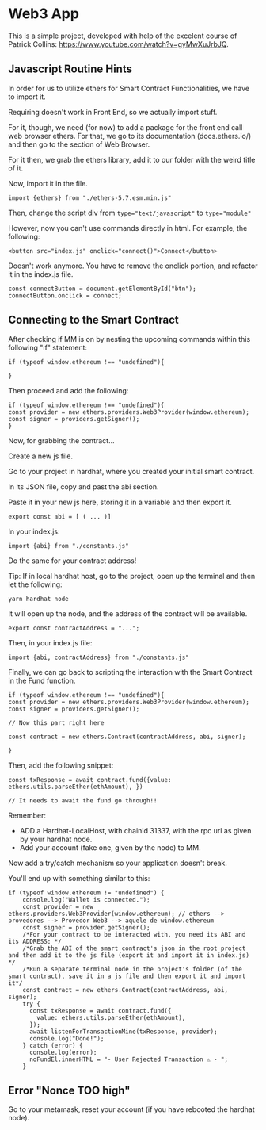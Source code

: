 # Web3 App

This is a simple project, developed with help of the excelent course of Patrick Collins: https://www.youtube.com/watch?v=gyMwXuJrbJQ.

## Javascript Routine Hints

In order for us to utilize ethers for Smart Contract Functionalities, we have to import it.

Requiring doesn't work in Front End, so we actually import stuff.

For it, though, we need (for now) to add a package for the front end call web browser ethers. For that, we go to its documentation (docs.ethers.io/) and then go to the section of Web Browser.

For it then, we grab the ethers library, add it to our folder with the weird title of it.

Now, import it in the file.

`import {ethers} from "./ethers-5.7.esm.min.js"`

Then, change the script div from `type="text/javascript"` to `type="module"`

However, now you can't use commands directly in html.
For example, the following:

```
<button src="index.js" onclick="connect()">Connect</button>
```

Doesn't work anymore. You have to remove the onclick portion, and refactor it in the index.js file.

```
const connectButton = document.getElementById("btn");
connectButton.onclick = connect;
```

## Connecting to the Smart Contract

After checking if MM is on by nesting the upcoming commands within this following "if" statement:

```
if (typeof window.ethereum !== "undefined"){

}
```

Then proceed and add the following:

```
if (typeof window.ethereum !== "undefined"){
const provider = new ethers.providers.Web3Provider(window.ethereum);
const signer = providers.getSigner();
}
```

Now, for grabbing the contract...

Create a new js file.

Go to your project in hardhat, where you created your initial smart contract.

In its JSON file, copy and past the abi section.

Paste it in your new js here, storing it in a variable and then export it.

```
export const abi = [ ( ... )]
```

In your index.js:

```
import {abi} from "./constants.js"
```

Do the same for your contract address!

Tip: If in local hardhat host, go to the project, open up the terminal and then let the following:

```
yarn hardhat node
```

It will open up the node, and the address of the contract will be available.

```
export const contractAddress = "...";
```

Then, in your index.js file:

```
import {abi, contractAddress} from "./constants.js"
```

Finally, we can go back to scripting the interaction with the Smart Contract in the Fund function.

```
if (typeof window.ethereum !== "undefined"){
const provider = new ethers.providers.Web3Provider(window.ethereum);
const signer = providers.getSigner();

// Now this part right here

const contract = new ethers.Contract(contractAddress, abi, signer);

}
```

Then, add the following snippet:

```
const txResponse = await contract.fund({value: ethers.utils.parseEther(ethAmount), })

// It needs to await the fund go through!!
```

Remember:

- ADD a Hardhat-LocalHost, with chainId 31337, with the rpc url as given by your hardhat node.
- Add your account (fake one, given by the node) to MM.

Now add a try/catch mechanism so your application doesn't break.

You'll end up with something similar to this:

```
if (typeof window.ethereum != "undefined") {
    console.log("Wallet is connected.");
    const provider = new ethers.providers.Web3Provider(window.ethereum); // ethers --> provedores --> Provedor Web3 --> aquele de window.ethereum
    const signer = provider.getSigner();
    /*For your contract to be interacted with, you need its ABI and its ADDRESS; */
    /*Grab the ABI of the smart contract's json in the root project and then add it to the js file (export it and import it in index.js) */
    /*Run a separate terminal node in the project's folder (of the smart contract), save it in a js file and then export it and import it*/
    const contract = new ethers.Contract(contractAddress, abi, signer);
    try {
      const txResponse = await contract.fund({
        value: ethers.utils.parseEther(ethAmount),
      });
      await listenForTransactionMine(txResponse, provider);
      console.log("Done!");
    } catch (error) {
      console.log(error);
      noFundEl.innerHTML = "- User Rejected Transaction ⚠️ - ";
    }
```

## Error "Nonce TOO high"

Go to your metamask, reset your account (if you have rebooted the hardhat node).
